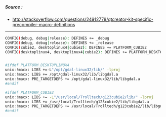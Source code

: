 ##### Source : 
* http://stackoverflow.com/questions/24912778/qtcreator-kit-specific-precompiler-macro-definitions
___
```bash
CONFIG(debug, debug|release): DEFINES += _debug
CONFIG(debug, debug|release): DEFINES += _release
CONFIG(cubie2, desktoplinux4|cubie2): DEFINES += PLATFORM_CUBIE2
CONFIG(desktoplinux4, desktoplinux4|cubie2): DEFINES += PLATFORM_DESKTOPLINUX4


#ifdef PLATFORM_DESKTOPLINUX4
unix:!macx: LIBS +=-L"/opt/gdal-linux32/lib/" -lproj
unix:!macx: LIBS += /opt/gdal-linux32/lib/libgdal.a
unix:!macx: PRE_TARGETDEPS += /opt/gdal-linux32/lib/libgdal.a
#endif

#ifdef PLATFORM_CUBIE2
unix:!macx: LIBS += -L"/usr/local/Trolltech/g123cubie2/lib/" -lproj
unix:!macx: LIBS += /usr/local/Trolltech/g123cubie2/lib/libgdal.a
unix:!macx: PRE_TARGETDEPS += /usr/local/Trolltech/g123cubie2/lib/libgdal.a
#endif
```
